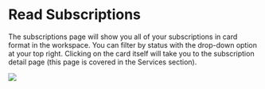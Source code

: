 # Read Subscriptions

The subscriptions page will show you all of your subscriptions in card format in the workspace. You can filter by status with the drop-down option at your top right. Clicking on the card itself will take you to the subscription detail page (this page is covered in the Services section).

<a href="../../../images/settings-billing-subscriptions-lg.jpg" target="_blank"><img src="../../../images/settings-billing-subscriptions.jpg" style="margin: auto; display: block"></a>

